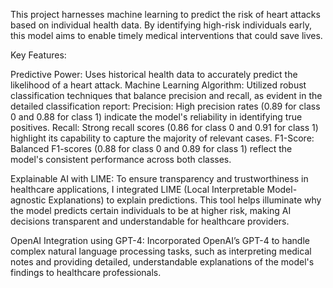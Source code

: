This project harnesses machine learning to predict the risk of heart attacks based on individual health data. By identifying high-risk individuals early, this model aims to enable timely medical interventions that could save lives.

Key Features:

Predictive Power: Uses historical health data to accurately predict the likelihood of a heart attack.
Machine Learning Algorithm: Utilized robust classification techniques that balance precision and recall, as evident in the detailed classification report:
Precision: High precision rates (0.89 for class 0 and 0.88 for class 1) indicate the model's reliability in identifying true positives.
Recall: Strong recall scores (0.86 for class 0 and 0.91 for class 1) highlight its capability to capture the majority of relevant cases.
F1-Score: Balanced F1-scores (0.88 for class 0 and 0.89 for class 1) reflect the model's consistent performance across both classes.

Explainable AI with LIME: To ensure transparency and trustworthiness in healthcare applications, I integrated LIME (Local Interpretable Model-agnostic Explanations) to explain predictions. This tool helps illuminate why the model predicts certain individuals to be at higher risk, making AI decisions transparent and understandable for healthcare providers.

OpenAI Integration using GPT-4: Incorporated OpenAI’s GPT-4 to handle complex natural language processing tasks, such as interpreting medical notes and providing detailed, understandable explanations of the model's findings to healthcare professionals.
